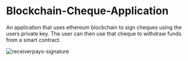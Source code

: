 # Blockchain-Cheque-Application
An application that uses ethereum blockchain to sign cheques using the users private key. The user can then use that cheque to withdraw funds from a smart contract.

![receiverpays-signature](https://user-images.githubusercontent.com/24768092/55366623-8514ec00-54b7-11e9-81f9-7bb76ced4684.png)
